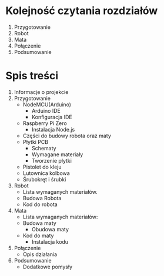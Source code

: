 # Kolejność czytania rozdziałów
1. Przygotowanie
2. Robot
3. Mata
4. Połączenie
5. Podsumowanie

# Spis treści
1. Informacje o projekcie
2. Przygotowanie
    - NodeMCU(Arduino)
      - Arduino IDE
      - Konfiguracja IDE
    - Raspberry Pi Zero
      - Instalacja Node.js
    - Części do budowy robota oraz maty
    - Płytki PCB
      - Schematy
      - Wymagane materiały
      - Tworzenie płytki
    - Pistolet do kleju
    - Lutownica kolbowa
    - Śrubokręt i śrubki
3. Robot
    - Lista wymaganych materiałów.
    - Budowa Robota
    - Kod do robota
4. Mata
    - Lista wymaganych materiałów:
    - Budowa maty
      - Obudowa maty
    - Kod do maty
      - Instalacja kodu
5. Połączenie
    - Opis działania
6. Podsumowanie
    - Dodatkowe pomysły
